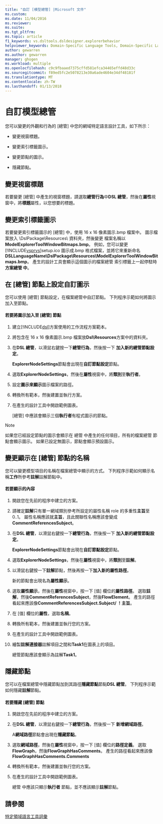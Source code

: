 ```yaml
---
title: "自訂 [模型總管] |Microsoft 文件"
ms.custom: 
ms.date: 11/04/2016
ms.reviewer: 
ms.suite: 
ms.tgt_pltfrm: 
ms.topic: article
f1_keywords: vs.dsltools.dsldesigner.explorerbehavior
helpviewer_keywords: Domain-Specific Language Tools, Domain-Specific Language Explorer
author: gewarren
ms.author: gewarren
manager: ghogen
ms.workload: multiple
ms.openlocfilehash: c9c9fbaaed7375cffd581efca34465effd48d33c
ms.sourcegitcommit: f89ed5fc2e5078213e30a6ade4604e34df48181f
ms.translationtype: MT
ms.contentlocale: zh-TW
ms.lasthandoff: 01/13/2018
---
```

# <a name="customizing-the-model-explorer"></a>自訂模型總管
您可以變更的外觀和行為的 [總管] 中您的網域特定語言設計工具，如下所示：  
  
-   變更視窗標題。  
  
-   變更索引標籤圖示。  
  
-   變更節點的圖示。  
  
-   隱藏節點。  
  
## <a name="changing-the-window-title"></a>變更視窗標題  
 若要變更 [總管] 中產生的視窗標題，請選取**總管行為**中**DSL 總管**，然後在**屬性**視窗中，將**標題**屬性，以您想要的標題。  
  
## <a name="changing-the-tab-icon"></a>變更索引標籤圖示  
 若要變更索引標籤圖示的 [總管] 中，使用 16 x 16 像素圖示.bmp 檔案中。 圖示檔案放入 \DslPackage\Resources\ 資料夾，然後變更 檔案名稱以**ModelExplorerToolWindowBitmaps.bmp**。 例如，您可以變更[!INCLUDE[vsprvs](../code-quality/includes/vsprvs_md.md)]setup.ico 圖示成.bmp 格式檔案，並將它來重新命名**DSLLanguageName\DslPackage\Resources\ModelExplorerToolWindowBitmaps.bmp**。 產生的設計工具會顯示這個圖示的檔案總管 索引標籤上一起停駐時**方案總管 中**。  
  
## <a name="setting-custom-icons-on-explorer-nodes"></a>在 [總管] 節點上設定自訂圖示  
 您可以使用 [總管] 節點設定，在檔案總管中自訂節點。 下列程序示範如何將圖示加入至節點。  
  
#### <a name="to-add-an-icon-to-an-explorer-node"></a>若要將圖示加入至 [總管] 節點  
  
1.  建立[!INCLUDE[dsl](../modeling/includes/dsl_md.md)]方案使用的工作流程方案範本。  
  
2.  將包含在 16 x 16 像素圖示.bmp 檔案放**Dsl\Resources**方案中的資料夾。  
  
3.  在**DSL 總管**，以滑鼠右鍵按一下**總管行為**，然後按一下 **加入新的總管節點設定**。  
  
     **ExplorerNodeSettings**節點會出現在**自訂節點設定**節點。  
  
4.  選取**ExplorerNodeSettings**，然後在**屬性**視窗中，將**類別**至**執行者**。  
  
5.  設定**圖示來顯示**圖示檔案的路徑。  
  
6.  轉換所有範本，然後建置並執行方案。  
  
7.  在產生的設計工具中開啟範例圖表。  
  
     [總管] 中應該會顯示三個**執行者**有程式圖示的節點。  
  
> [!NOTE]
>  如果您已經設定節點的圖示會顯示在 總管 中產生的任何項目，所有的檔案總管 節點會顯示圖示。 如果已設定無圖示，節點會顯示預設圖示。  
  
## <a name="changing-the-name-displayed-on-an-explorer-node"></a>變更顯示在 [總管] 節點的名稱  
 您可以變更模型項目的名稱在檔案總管中顯示的方式。 下列程序示範如何顯示名稱**工作**所參考**註解**註解節點中。  
  
#### <a name="to-display-a-property"></a>若要顯示的內容  
  
1.  開啟您在先前的程序中建立的方案。  
  
2.  請確定**註解**只有單一網域類別參考所設定的屬性名稱 role 的多重性**主旨**至 0..1。 屬性名稱應該就**主旨**，且此關聯性名稱應該會變成**CommentReferencesSubject**。  
  
3.  在**DSL 總管**，以滑鼠右鍵按一下**總管行為**，然後按一下 **加入新的總管節點設定**。  
  
     **ExplorerNodeSettings**節點會出現在**自訂節點設定**節點。  
  
4.  選取**ExplorerNodeSettings**，然後在**屬性**視窗中，將**類別**至**註解**。  
  
5.  以滑鼠右鍵按一下**註解**節點，然後再按一下**加入新的屬性路徑**。  
  
     新的節點會出現名為**屬性顯示**。  
  
6.  選取**屬性顯示**，然後在**屬性**視窗中，按一下 [值] 欄位的**屬性路徑**。 選取**註解**，然後**CommentReferencesSubject**，然後**FlowElement**。 產生的路徑看起來應該像**CommentReferencesSubject.Subject/ ！主旨**。  
  
7.  在 [值] 欄位的**屬性**，選取**名稱**。  
  
8.  轉換所有範本，然後建置並執行您的方案。  
  
9. 在產生的設計工具中開啟範例圖表。  
  
10. 繪製**註解連接器**註解項目之間和**Task1**在圖表上的項目。  
  
     總管節點應該會顯示為註解**Task1**。  
  
## <a name="hiding-nodes"></a>隱藏節點  
 您可以在檔案總管中隱藏節點加到其路徑**隱藏節點**節點**DSL 總管**。 下列程序示範如何隱藏**註解**節點。  
  
#### <a name="to-hide-an-explorer-node"></a>若要隱藏 [總管] 節點  
  
1.  開啟您在先前的程序中建立的方案。  
  
2.  在**DSL 總管**，以滑鼠右鍵按一下**總管行為**，然後按一下 **新增網域路徑**。  
  
     A**網域路徑**節點會出現在**隱藏節點**。  
  
3.  選取**網域路徑**，然後在**屬性**視窗中，按一下 [值] 欄位的**路徑定義**。 選取**FlowGraph**，然後**FlowGraphHasComments**。 產生的路徑看起來應該像**FlowGraphHasComments.Comments**  
  
4.  轉換所有範本，然後建置並執行您的方案。  
  
5.  在產生的設計工具中開啟範例圖表。  
  
     總管 中應該只顯示**執行者** 節點，並不應該顯示**註解**節點。  
  
## <a name="see-also"></a>請參閱  
 [特定領域語言工具詞彙](http://msdn.microsoft.com/en-us/ca5e84cb-a315-465c-be24-76aa3df276aa)